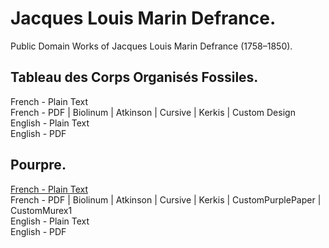 # Jacques Louis Marin Defrance.

Public Domain Works of Jacques Louis Marin Defrance (1758–1850).

## Tableau des Corps Organisés Fossiles.

French - Plain Text  
French - PDF | Biolinum | Atkinson | Cursive | Kerkis | Custom Design  
English - Plain Text  
English - PDF  

## Pourpre.

[French - Plain Text](pourpre/full-text-french.md)  
French - PDF | Biolinum | Atkinson | Cursive | Kerkis | CustomPurplePaper | CustomMurex1  
English - Plain Text  
English - PDF  
